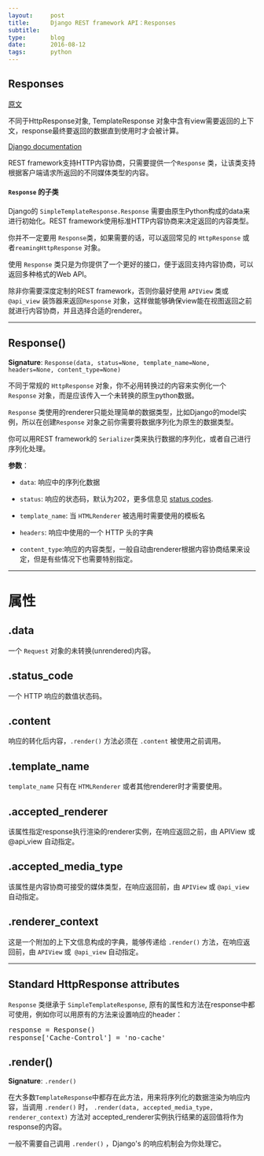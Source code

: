 ```yaml
---
layout:     post
title:      Django REST framework API：Responses
subtitle:   
type:       blog
date:       2016-08-12
tags:       python
---
```

## Responses

[原文](http://www.django-rest-framework.org/api-guide/responses/)

不同于HttpResponse对象, TemplateResponse 对象中含有view需要返回的上下文，response最终要返回的数据直到使用时才会被计算。

[Django documentation](https://docs.djangoproject.com/en/dev/ref/template-response/)

REST framework支持HTTP内容协商，只需要提供一个`Response` 类，让该类支持根据客户端请求所返回的不同媒体类型的内容。

#### `Response` 的子类

Django的 `SimpleTemplateResponse.Response` 需要由原生Python构成的data来进行初始化。REST framework使用标准HTTP内容协商来决定返回的内容类型。

你并不一定要用 `Response`类，如果需要的话，可以返回常见的 `HttpResponse` 或者`reamingHttpResponse` 对象。

使用 `Response` 类只是为你提供了一个更好的接口，便于返回支持内容协商，可以返回多种格式的Web API。

除非你需要深度定制的REST framework，否则你最好使用 `APIView` 类或`@api_view` 装饰器来返回`Response` 对象，这样做能够确保view能在视图返回之前就进行内容协商，并且选择合适的renderer。

***

## Response()

**Signature**: `Response(data, status=None, template_name=None, headers=None, content_type=None)`

不同于常规的 `HttpResponse` 对象，你不必用转换过的内容来实例化一个 `Response` 对象，而是应该传入一个未转换的原生python数据。

`Response` 类使用的renderer只能处理简单的数据类型，比如Django的model实例，所以在创建`Response` 对象之前你需要将数据序列化为原生的数据类型。

你可以用REST framework的 `Serializer`类来执行数据的序列化，或者自己进行序列化处理。

**参数**：

- `data`: 响应中的序列化数据

- `status`: 响应的状态码，默认为202，更多信息见 [status codes](http://www.django-rest-framework.org/api-guide/status-codes/).

- `template_name`: 当 `HTMLRenderer` 被选用时需要使用的模板名

- `headers`: 响应中使用的一个 HTTP 头的字典

- `content_type`:响应的内容类型，一般自动由renderer根据内容协商结果来设定，但是有些情况下也需要特别指定。

***

# 属性

## .data

一个 `Request` 对象的未转换(unrendered)内容。

## .status_code

一个 HTTP 响应的数值状态码。

## .content
响应的转化后内容，`.render()` 方法必须在 `.content` 被使用之前调用。

## .template_name

`template_name` 只有在 `HTMLRenderer` 或者其他renderer时才需要使用。

## .accepted_renderer

该属性指定response执行渲染的renderer实例，在响应返回之前，由 APIView 或 @api_view 自动指定。

## .accepted_media_type
该属性是内容协商可接受的媒体类型，在响应返回前，由 `APIView` 或 `@api_view `自动指定。

## .renderer_context

这是一个附加的上下文信息构成的字典，能够传递给 `.render()` 方法，在响应返回前，由 `APIView` 或` @api_view` 自动指定。

***

## Standard HttpResponse attributes

`Response` 类继承于 `SimpleTemplateResponse`, 原有的属性和方法在response中都可使用，例如你可以用原有的方法来设置响应的header：

<pre>
response = Response()
response['Cache-Control'] = 'no-cache'
</pre>

## .render()

**Signature**: `.render()`

在大多数`TemplateResponse`中都存在此方法，用来将序列化的数据渲染为响应内容，当调用 `.render()` 时， `.render(data, accepted_media_type, renderer_context)` 方法对 accepted_renderer实例执行结果的返回值将作为response的内容。

一般不需要自己调用 `.render()` ，Django's 的响应机制会为你处理它。
